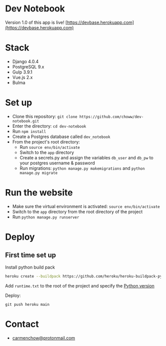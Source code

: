Dev Notebook
============

Version 1.0 of this app is live! [https://devbase.herokuapp.com](https://devbase.herokuapp.com)

# Stack
* Django 4.0.4
* PostgreSQL 9.x
* Gulp 3.9.1
* Vue.js 2.x
* Bulma

# Set up
* Clone this repository: `git clone https://github.com/choww/dev-notebook.git`
* Enter the directory: `cd dev-notebook`
* Run `npm install`
* Create a Postgres database called `dev_notebook`
* From the project's root directory: 
    * Run `source env/bin/activate`
    * Switch to the `app` directory
    * Create a secrets.py and assign the variables `db_user` and `db_pw` to your postgres username & password
    * Run migrations: `python manage.py makemigrations` and `python manage.py migrate`

# Run the website
* Make sure the virtual environment is activated: `source env/bin/activate`
* Switch to the `app` directory from the root directory of the project
* Run `python manage.py runserver`

# Deploy

## First time set up

Install python build pack
```sh
heroku create --buildpack https://github.com/heroku/heroku-buildpack-python.git
```

Add `runtime.txt` to the root of the project and specify the [Python version](https://devcenter.heroku.com/articles/python-runtimes)

Deploy: 
```
git push heroku main
```

# Contact
* carmenchow@protonmail.com
